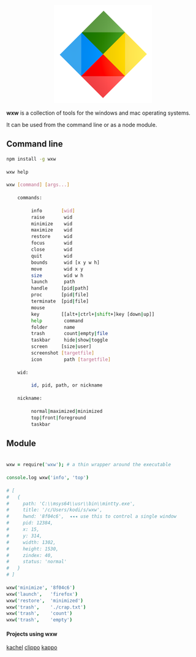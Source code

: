 
<p align="center"><img src="bin/about.png" width=256 height=256></p>

**wxw** is a collection of tools for the windows and mac operating systems.

It can be used from the command line or as a node module.

## Command line

```sh
npm install -g wxw

wxw help

wxw [command] [args...]

    commands:

         info       [wid]
         raise       wid
         minimize    wid
         maximize    wid
         restore     wid
         focus       wid
         close       wid
         quit        wid
         bounds      wid [x y w h]
         move        wid x y
         size        wid w h
         launch      path
         handle     [pid|path]
         proc       [pid|file]
         terminate  [pid|file]
         mouse
         key        [[alt+|ctrl+|shift+]key [down|up]]
         help        command
         folder      name
         trash       count|empty|file
         taskbar     hide|show|toggle
         screen     [size|user]
         screenshot [targetfile]
         icon        path [targetfile]

    wid:

         id, pid, path, or nickname

    nickname:

         normal|maximized|minimized
         top|front|foreground
         taskbar
```

## Module

```coffeescript

wxw = require('wxw'); # a thin wrapper around the executable

console.log wxw('info', 'top')

# [
#   {
#     path: 'C:\\msys64\\usr\\bin\\mintty.exe',
#     title: '/c/Users/kodi/s/wxw',
#     hwnd: '8f04c6',  ◂◂◂ use this to control a single window
#     pid: 12384,
#     x: 15,
#     y: 314,
#     width: 1302,
#     height: 1530,
#     zindex: 40,
#     status: 'normal'
#   }
# ]

wxw('minimize', '8f04c6')
wxw('launch',   'firefox')
wxw('restore',  'minimized')
wxw('trash',    './crap.txt')
wxw('trash',    'count')
wxw('trash',    'empty')

```

#### Projects using wxw

[kachel](https://github.com/monsterkodi/kachel)
[clippo](https://github.com/monsterkodi/clippo)
[kappo](https://github.com/monsterkodi/kappo)


